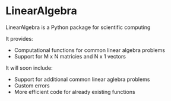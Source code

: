 <h1> LinearAlgebra </h1>

LinearAlgebra is a Python package for scientific computing

It provides:
* Computational functions for common linear algebra problems
* Support for M x N matricies and N x 1 vectors

It will soon include:
* Support for additional common linear aglebra problems
* Custom errors
* More efficient code for already existing functions
